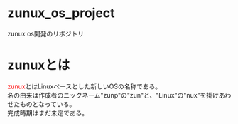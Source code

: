 # zunux_os_project
zunux os開発のリポジトリ
<h1>zunuxとは</h1>
<span style="color: red;">zunux</span>とはLinuxベースとした新しいOSの名称である。<br>
名の由来は作成者のニックネーム"zunp"の"zun"と、"Linux"の"nux"を掛けあわせたものとなっている。<br>
完成時期はまだ未定である。
